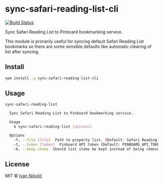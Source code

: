 # sync-safari-reading-list-cli

[![Build Status][ci-img]][ci]

Sync Safari Reading List to Pinboard bookmarking service.

This module is primarily useful for syncing default Safari Reading List bookmarks so there are some sensible defaults like automatic clearing of list after syncing.

## Install

```sh
npm install -g sync-safari-reading-list-cli
```

## Usage

``` sh
sync-safari-reading-list

  Sync Safari Reading List to Pinboard bookmarking service.

  Usage
    $ sync-safari-reading-list [options]

  Options
    -f, --file [file]  Path to property list. (Default: Safari Reading List)
    -t, --token [token]  Pinboard API token (Default: PINBOARD_API_TOKEN)
    -k, --keep-items  Should list items be kept instead of being removed.
```

## License

MIT © [Ivan Nikolić](http://ivannikolic.com)

[ci]: https://travis-ci.org/niksy/sync-safari-reading-list-cli
[ci-img]: https://img.shields.io/travis/niksy/sync-safari-reading-list-cli.svg
[sync-safari-reading-list]: https://github.com/niksy/sync-safari-reading-list
